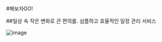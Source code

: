 #해보자GO!

##일상 속 작은 변화로 큰 편의를. 심플하고 효율적인 일정 관리 서비스

![image](https://github.com/zzannorita/LetsDoIt/assets/135790442/988f2639-1cad-4125-818b-6545402c3052)
